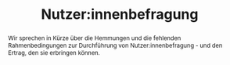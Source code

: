 ---
title: Nutzer:innenbefragung
abstract: Wir sprechen in Kürze über die Hemmungen und die fehlenden Rahmenbedingungen zur Durchführung von Nutzer:innenbefragung - und den Ertrag, den sie erbringen können.
hero_image_url: url
hero_image_alt: Bild mit Menschen
example_image_url: url
example_image_alt: Bild mit irgendwas
---